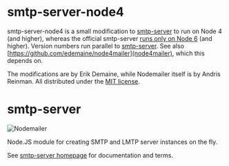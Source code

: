 # smtp-server-node4

smtp-server-node4 is a small modification to
[smtp-server](https://nodemailer.com/extras/smtp-server/)
to run on Node 4 (and higher), whereas the official
smtp-server [runs only on Node 6](https://nodemailer.com/about/#requirements)
(and higher).
Version numbers run parallel to
[smtp-server](https://www.npmjs.com/package/smtp-server).
See also [https://github.com/edemaine/node4mailer](node4mailer),
which this depends on.

The modifications are by Erik Demaine, while Nodemailer itself
is by Andris Reinman.  All distributed under the [MIT license](./LICENSE).

# smtp-server

![Nodemailer](https://raw.githubusercontent.com/nodemailer/nodemailer/master/assets/nm_logo_200x136.png)

Node.JS module for creating SMTP and LMTP server instances on the fly.

See [smtp-server homepage](https://nodemailer.com/extras/smtp-server/) for documentation and terms.
